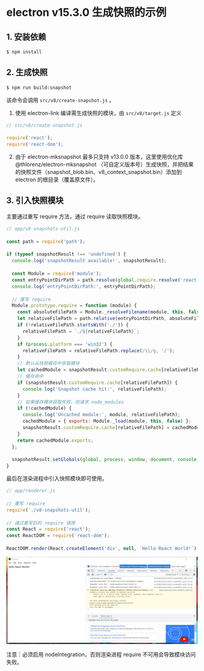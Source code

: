 # electron v15.3.0 生成快照的示例

## 1. 安装依赖

```bash
$ npm install
```

## 2. 生成快照

```bash
$ npm run build:snapshot
```

该命令会调用 `src/v8/create-snapshot.js` 。

1. 使用 electron-link 编译需生成快照的模块，由 `src/v8/target.js` 定义

```javascript
// src/v8/create-snapshot.js

require('react');
require('react-dom');
```

2. 由于 electron-mksnapshot 最多只支持 v13.0.0 版本，这里使用优化库 @thlorenz/electron-mksnapshot （可自定义版本号）生成快照，并把结果的快照文件（snapshot_blob.bin、v8_context_snapshot.bin）添加到 electron 的根目录（覆盖原文件）。


## 3. 引入快照模块

主要通过重写 require 方法，通过 require 读取快照模块。

```javascript
// app/v8-snapshots-util.js

const path = require('path');

if (typeof snapshotResult !== 'undefined') {
  console.log('snapshotResult available!', snapshotResult);

  const Module = require('module');
  const entryPointDirPath = path.resolve(global.require.resolve('react'), '..', '..', '..');
  console.log('entryPointDirPath:', entryPointDirPath);

  // 重写 require
  Module.prototype.require = function (module) {
    const absoluteFilePath = Module._resolveFilename(module, this, false);
    let relativeFilePath = path.relative(entryPointDirPath, absoluteFilePath);
    if (!relativeFilePath.startsWith('./')) {
      relativeFilePath = `./${relativeFilePath}`;
    }
    if (process.platform === 'win32') {
      relativeFilePath = relativeFilePath.replace(/\\/g, '/');
    }
    // 默认从快照缓存中获取模块
    let cachedModule = snapshotResult.customRequire.cache[relativeFilePath];
    // 缓存命中
    if (snapshotResult.customRequire.cache[relativeFilePath]) {
      console.log('Snapshot cache hit:', relativeFilePath);
    }
    // 如果缓存模块获取失败，则请求 node_modules
    if (!cachedModule) {
      console.log('Uncached module:', module, relativeFilePath);
      cachedModule = { exports: Module._load(module, this, false) };
      snapshotResult.customRequire.cache[relativeFilePath] = cachedModule;
    }
    return cachedModule.exports;
  };

  snapshotResult.setGlobals(global, process, window, document, console, global.require);
}
```

最后在渲染进程中引入快照模块即可使用。

```javascript
// app/renderer.js

// 重写 require
require('./v8-snapshots-util');

// 通过重写后的 require 调用
const React = require('react');
const ReactDOM = require('react-dom');

ReactDOM.render(React.createElement('div', null, `Hello React World!`), window.document.getElementById('app'));
```

![模块缓存命中](docs/images/01.png)



注意：必须启用 nodeIntegration，否则渲染进程 require 不可用会导致模块访问失败。

